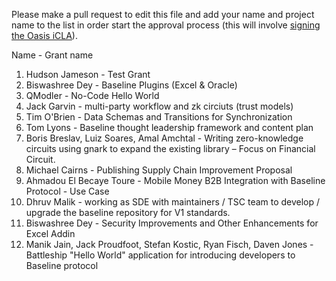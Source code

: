 Please make a pull request to edit this file and add your name and project name to the list in order start the approval process (this will involve [signing the Oasis iCLA](https://gist.github.com/OASIS-OP-Admin/8968911e16d9c245538d552e70af7378)).

Name - Grant name

1. Hudson Jameson - Test Grant
2. Biswashree Dey - Baseline Plugins (Excel & Oracle)
3. QModler - No-Code Hello World
4. Jack Garvin - multi-party workflow and zk circiuts (trust models)
5. Tim O'Brien - Data Schemas and Transitions for Synchronization
6. Tom Lyons - Baseline thought leadership framework and content plan
7. Boris Breslav, Luiz Soares, Amal Amchtal - Writing zero-knowledge circuits using gnark to expand the existing library – Focus on Financial Circuit.
8. Michael Cairns - Publishing Supply Chain Improvement Proposal
9. Ahmadou El Becaye Toure - Mobile Money B2B Integration with Baseline Protocol - Use Case
10. Dhruv Malik - working  as  SDE with maintainers / TSC   team to develop / upgrade the  baseline  repository for V1 standards.
11. Biswashree Dey - Security Improvements and Other Enhancements for Excel Addin
12. Manik Jain, Jack Proudfoot, Stefan Kostic, Ryan Fisch, Daven Jones - Battleship "Hello World" application for introducing developers to Baseline protocol
